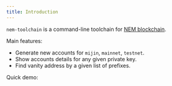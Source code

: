```yaml
---
title: Introduction
---
```


`nem-toolchain` is a command-line toolchain for [NEM blockchain](https://nem.io).

Main features:

* Generate new accounts for `mijin`, `mainnet`, `testnet`.
* Show accounts details for any given private key.
* Find vanity address by a given list of prefixes.

Quick demo:

<script type="text/javascript" src="https://asciinema.org/a/140958.js" id="asciicast-140958" data-speed="3" async></script>
